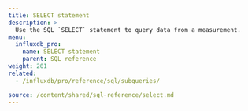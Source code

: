 ```yaml
---
title: SELECT statement
description: >
  Use the SQL `SELECT` statement to query data from a measurement.
menu:
  influxdb_pro:
    name: SELECT statement
    parent: SQL reference
weight: 201
related:
  - /influxdb/pro/reference/sql/subqueries/

source: /content/shared/sql-reference/select.md
---
```


<!-- 
The content of this page is at /content/shared/sql-reference/select.md
-->
